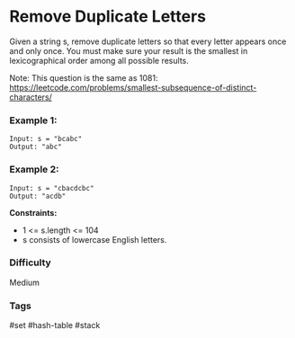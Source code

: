 # Remove Duplicate Letters

Given a string s, remove duplicate letters so that every letter appears once and only once. You must make sure your result is the smallest in lexicographical order among all possible results.

Note: This question is the same as 1081: https://leetcode.com/problems/smallest-subsequence-of-distinct-characters/

### Example 1:

```
Input: s = "bcabc"
Output: "abc"
```

### Example 2:

```
Input: s = "cbacdcbc"
Output: "acdb"
```

**Constraints:**

- 1 <= s.length <= 104
- s consists of lowercase English letters.

### Difficulty

Medium

### Tags

#set #hash-table #stack
